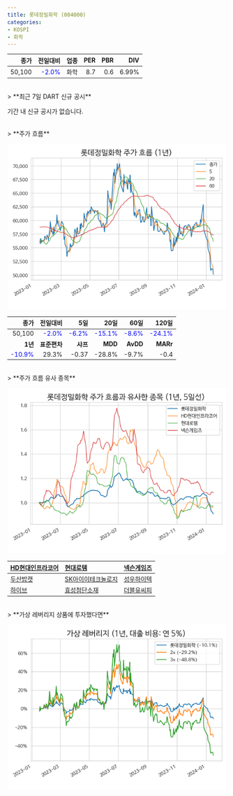 ```yaml
---
title: 롯데정밀화학 (004000)
categories:
- KOSPI
- 화학
---
```


|**종가**|**전일대비**|**업종**|**PER**|**PBR**|**DIV**|
|-------:|-----------:|-------:|------:|------:|------:|
|50,100|<span style="color: blue">-2.0%</span>|화학|8.7|0.6|6.99%|

<!-- more -->

<br>
> **최근 7일 DART 신규 공시<a id="dart"></a>**

기간 내 신규 공시가 없습니다.

<br>
> **주가 흐름<a id="price"></a>**

![004000](/assets/images/stock/004000.png)

|**종가**|**전일대비**|**5일**|**20일**|**60일**|**120일**|
|-------:|-----------:|------:|-------:|-------:|--------:|
| 50,100 | <span style="color: blue">-2.0%</span> | <span style="color: blue">-6.2%</span> | <span style="color: blue">-15.1%</span> | <span style="color: blue">-8.6%</span> | <span style="color: blue">-24.1%</span> |
|**1년**|**표준편차**|**샤프**|**MDD**|**AvDD**|**MARr**|
| <span style="color: blue">-10.9%</span> | 29.3% | -0.37 | -28.8% | -9.7% | -0.4 |

<br>
> **주가 흐름 유사 종목<a id="corr"></a>**

![004000](/assets/images/stock/004000_corr.png)

| [HD현대인프라코어](/042670/) | [현대로템](/064350/) | [넥슨게임즈](/225570/) |
|:---------------------------------------|:---------------------------------------|:---------------------------------------|
| [두산밥캣](/241560/) | [SK아이이테크놀로지](/361610/) | [성우하이텍](/015750/) |
| [하이브](/352820/) | [효성첨단소재](/298050/) | [더블유씨피](/393890/) |

<br>
> **가상 레버리지 상품에 투자했다면<a id="2x"></a>**

![004000](/assets/images/stock/004000_2x.png)

[^corr]: 상관계수를 이용하여 분석하였습니다.